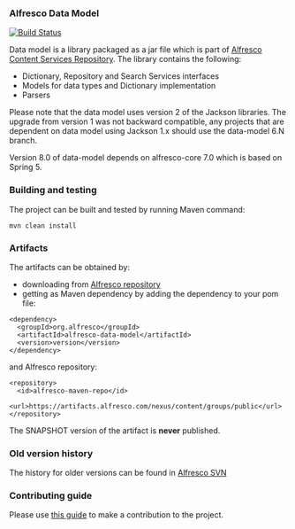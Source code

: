### Alfresco Data Model
[![Build Status](https://travis-ci.com/Alfresco/alfresco-data-model.svg?branch=master)](https://travis-ci.com/Alfresco/alfresco-data-model)

Data model is a library packaged as a jar file which is part of [Alfresco Content Services Repository](https://community.alfresco.com/docs/DOC-6385-project-overview-repository).
The library contains the following:
* Dictionary, Repository and Search Services interfaces
* Models for data types and Dictionary implementation
* Parsers

Please note that the data model uses version 2 of the Jackson libraries. 
The upgrade from version 1 was not backward compatible, any projects
that are dependent on data model using Jackson 1.x should use the data-model 6.N branch. 

Version 8.0 of data-model depends on alfresco-core 7.0 which is based on Spring 5.
 

### Building and testing
The project can be built and tested by running Maven command:
~~~
mvn clean install
~~~

### Artifacts
The artifacts can be obtained by:
* downloading from [Alfresco repository](https://artifacts.alfresco.com/nexus/content/groups/public)
* getting as Maven dependency by adding the dependency to your pom file:
~~~
<dependency>
  <groupId>org.alfresco</groupId>
  <artifactId>alfresco-data-model</artifactId>
  <version>version</version>
</dependency>
~~~
and Alfresco repository:
~~~
<repository>
  <id>alfresco-maven-repo</id>
  <url>https://artifacts.alfresco.com/nexus/content/groups/public</url>
</repository>
~~~
The SNAPSHOT version of the artifact is **never** published.

### Old version history
The history for older versions can be found in [Alfresco SVN](https://svn.alfresco.com/repos/alfresco-open-mirror/alfresco/HEAD/root/projects/data-model)

### Contributing guide
Please use [this guide](CONTRIBUTING.md) to make a contribution to the project.
